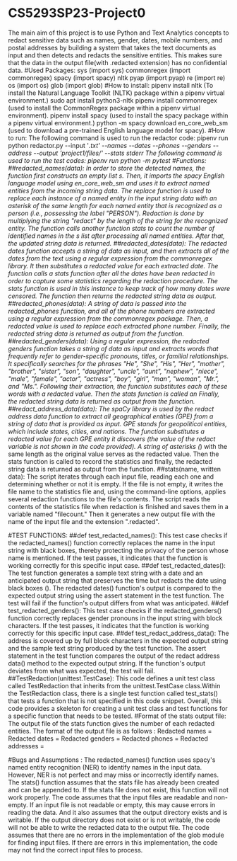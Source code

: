 # CS5293SP23-Project0

The main aim of this project is to use Python and Text Analytics concepts to redact sensitive data such as names, gender, dates, mobile numbers, and postal addresses by building a system that takes the text documents as input and then detects and redacts the sensitive entities. This makes sure that the data in the output file(with .redacted extension) has no confidential data. 
#Used Packages:
sys (import sys)
commonregex (import commonregex)
spacy (import spacy)
nltk
pyap (import pyap)
re (import re)
os (import os)
glob (import glob)
#How to install:
pipenv install nltk (To install the Natural Language Toolkit (NLTK) package within a pipenv virtual environment.)
sudo apt install python3-nltk
pipenv install commonregex (used to install the CommonRegex package within a pipenv virtual environment).
pipenv install spacy (used to install the spacy package within a pipenv virtual environment.)
python -m spacy download en_core_web_sm (used to download a pre-trained English language model for spacy).
#How to run:
The following command is used to run the redactor code:
pipenv run python redactor.py --input '*.txt' --names --dates --phones --genders --address --output 'project1/files/' --stats stderr
The following command is used to run the test codes:
pipenv run python -m pytest
#Functions:
##redacted_names(data):
In order to store the detected names, the function first constructs an empty list s. Then, it imports the spacy English language model using en_core_web_sm and uses it to extract named entities from the incoming string data.
The replace function is used to replace each instance of a named entity in the input string data with an asterisk of the same length for each named entity that is recognized as a person (i.e., possessing the label "PERSON"). Redaction is done by multiplying the string "redact" by the length of the string for the recognized entity. The function calls another function stats to count the number of identified names in the s list after processing all named entities. After that, the updated string data is returned.
##redacted_dates(data):
The redacted dates function accepts a string of data as input, and then extracts all of the dates from the text using a regular expression from the commonregex library. It then substitutes a redacted value for each extracted date.
The function calls a stats function after all the dates have been redacted in order to capture some statistics regarding the redaction procedure. The stats function is used in this instance to keep track of how many dates were censored. The function then returns the redacted string data as output.
##redacted_phones(data):
A string of data is passed into the redacted_phones function, and all of the phone numbers are extracted using a regular expression from the commonregex package. Then, a redacted value is used to replace each extracted phone number. Finally, the redacted string data is returned as output from the function.
##redacted_genders(data):
Using a regular expression, the redacted genders function takes a string of data as input and extracts words that frequently refer to gender-specific pronouns, titles, or familial relationships. It specifically searches for the phrases "He", "She", "His", "Her", "mother", "brother", "sister", "son", "daughter", "uncle", "aunt", "nephew", "niece", "male", "female", "actor", "actress", "boy", "girl", "man", "woman", "Mr.", and "Ms.". Following their extraction, the function substitutes each of these words with a redacted value. Then the stats function is called an Finally, the redacted string data is returned as output from the function.
##redact_address_data(data):
The spaCy library is used by the redact address data function to extract all geographical entities (GPE) from a string of data that is provided as input. GPE stands for geopolitical entities, which include states, cities, and nations.
The function substitutes a redacted value for each GPE entity it discovers (the value of the redact variable is not shown in the code provided). A string of asterisks (*) with the same length as the original value serves as the redacted value. Then the stats function is called to record the statistics and finally, the redacted string data is returned as output from the function.
##stats(name, written data):
The script iterates through each input file, reading each one and determining whether or not it is empty. If the file is not empty, it writes the file name to the statistics file and, using the command-line options, applies several redaction functions to the file's contents. The script reads the contents of the statistics file when redaction is finished and saves them in a variable named "filecount." Then it generates a new output file with the name of the input file and the extension ".redacted".

#TEST FUNCTIONS:
##def test_redacted_names():
This test case checks if the redacted_names() function correctly replaces the name in the input string with black boxes, thereby protecting the privacy of the person whose name is mentioned. If the test passes, it indicates that the function is working correctly for this specific input case.
##def test_redacted_dates():
The test function generates a sample text string with a date and an anticipated output string that preserves the time but redacts the date using black boxes (). The redacted dates() function's output is compared to the expected output string using the assert statement in the test function. The test will fail if the function's output differs from what was anticipated.
##def test_redacted_genders():
This test case checks if the redacted_genders() function correctly replaces gender pronouns in the input string with block characters. If the test passes, it indicates that the function is working correctly for this specific input case.
##def test_redact_address_data():
The address is covered up by full block characters in the expected output string and the sample text string produced by the test function. The assert statement in the test function compares the output of the redact address data() method to the expected output string. If the function's output deviates from what was expected, the test will fail.
##TestRedaction(unittest.TestCase):
This code defines a unit test class called TestRedaction that inherits from the unittest.TestCase class.Within the TestRedaction class, there is a single test function called test_stats() that tests a function that is not specified in this code snippet. Overall, this code provides a skeleton for creating a unit test class and test functions for a specific function that needs to be tested.
#Format of the stats output file:
The output file of the stats function gives the number of each redacted entities. The    format of the output file is as follows :
Redacted names =
Redacted dates =
Redacted genders =
Redacted phones =
Redacted addresses =


#Bugs and Assumptions :
The redacted_names() function uses spacy's named entity recognition (NER) to identify names in the input data. However, NER is not perfect and may miss or incorrectly identify names.
The stats() function assumes that the stats file has already been created and can be appended to. If the stats file does not exist, this function will not work properly.
The code assumes that the input files are readable and non-empty. If an input file is not readable or empty, this may cause errors in reading the data. And it also assumes that the output directory exists and is writable. If the output directory does not exist or is not writable, the code will not be able to write the redacted data to the output file.
The code assumes that there are no errors in the implementation of the glob module for finding input files. If there are errors in this implementation, the code may not find the correct input files to process.

